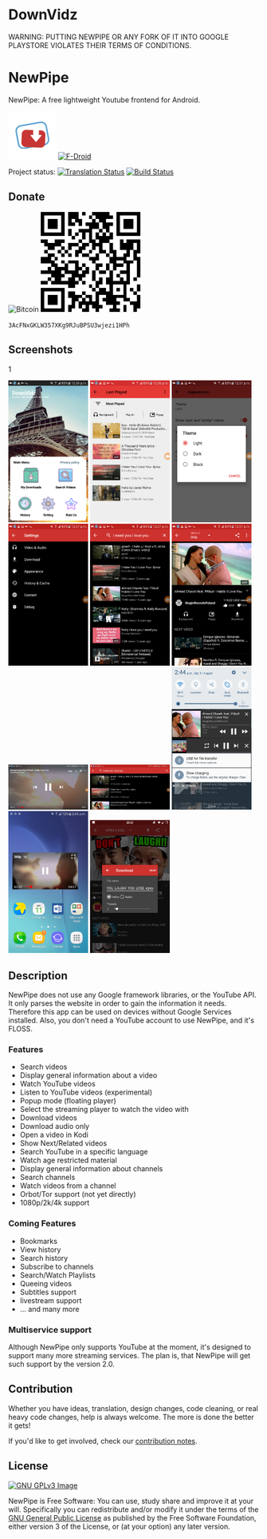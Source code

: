# DownVidz

WARNING: PUTTING NEWPIPE OR ANY FORK OF IT INTO GOOGLE PLAYSTORE VIOLATES THEIR TERMS OF CONDITIONS.

# NewPipe
NewPipe: A free lightweight Youtube frontend for Android.  

[![NewPipe](app/src/main/res/mipmap-xhdpi/ic_launcher.png)](https://newpipe.schabi.org)
[![F-Droid](https://f-droid.org/wiki/images/0/06/F-Droid-button_get-it-on.png)](https://f-droid.org/repository/browse/?fdfilter=newpipe&fdid=org.schabi.newpipe)


Project status:
[![Translation Status](https://hosted.weblate.org/widgets/NewPipe/-/svg-badge.svg)](https://hosted.weblate.org/engage/NewPipe/)
[![Build Status](https://travis-ci.org/TeamNewPipe/NewPipe.svg)](https://travis-ci.org/TeamNewPipe/NewPipe)

## Donate
![Bitcoin](https://bitcoin.org/img/icons/logotop.svg)
![BitcoinQR](screenshots/3AcFNxGKLW357XKg9RJuBPSU3wjezi1HPh.png)

`3AcFNxGKLW357XKg9RJuBPSU3wjezi1HPh`

## Screenshots
1

[<img src="screenshots/s1.png" width=160>](screenshots/s1.png)
[<img src="screenshots/Screenshot_20180808-123634.png" width=160>](screenshots/Screenshot_20180808-123634.png)
[<img src="screenshots/Screenshot_20180808-123702.png" width=160>](screenshots/Screenshot_20180808-123702.png)
[<img src="screenshots/Screenshot_20180808-123707.png" width=160>](screenshots/Screenshot_20180808-123707.png)
[<img src="screenshots/Screenshot_20180808-123724.png" width=160>](screenshots/Screenshot_20180808-123724.png)
[<img src="screenshots/Screenshot_20180808-123740.png" width=160>](screenshots/Screenshot_20180808-123740.png)
[<img src="screenshots/Screenshot_20180808-123809.png" width=160>](screenshots/Screenshot_20180808-123809.png)
[<img src="screenshots/Screenshot_20180808-123837.png" width=160>](screenshots/Screenshot_20180808-123837.png)
[<img src="screenshots/Screenshot_20180811-144452.png" width=160>](screenshots/Screenshot_20180811-144452.png)
[<img src="screenshots/Screenshot_20180811-144532.png" width=160>](screenshots/Screenshot_20180811-144532.png)
[<img src="screenshots/screenshot_7.png" width=160>](screenshots/screenshot_7.png)


## Description

NewPipe does not use any Google framework libraries, or the YouTube API. It only parses the website in order to gain the information it needs. Therefore this app can be used on devices without Google Services installed. Also, you don't need a YouTube account to use NewPipe, and it's FLOSS.

### Features

* Search videos
* Display general information about a video
* Watch YouTube videos
* Listen to YouTube videos (experimental)
* Popup mode (floating player)
* Select the streaming player to watch the video with
* Download videos 
* Download audio only
* Open a video in Kodi
* Show Next/Related videos
* Search YouTube in a specific language
* Watch age restricted material
* Display general information about channels
* Search channels
* Watch videos from a channel
* Orbot/Tor support (not yet directly)
* 1080p/2k/4k support

### Coming Features

* Bookmarks
* View history
* Search history
* Subscribe to channels
* Search/Watch Playlists
* Queeing videos
* Subtitles support
* livestream support
* ... and many more

### Multiservice support
Although NewPipe only supports YouTube at the moment, it's designed to support many more streaming services. The plan is, that NewPipe will get such support by the version 2.0.

## Contribution
Whether you have ideas, translation, design changes, code cleaning, or real heavy code changes, help is always welcome.
The more is done the better it gets!

If you'd like to get involved, check our [contribution notes](.github/CONTRIBUTING.md).

## License
[![GNU GPLv3 Image](https://www.gnu.org/graphics/gplv3-127x51.png)](http://www.gnu.org/licenses/gpl-3.0.en.html)  

NewPipe is Free Software: You can use, study share and improve it at your
will. Specifically you can redistribute and/or modify it under the terms of the
[GNU General Public License](https://www.gnu.org/licenses/gpl.html) as
published by the Free Software Foundation, either version 3 of the License, or
(at your option) any later version.  

